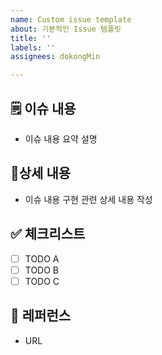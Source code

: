 ```yaml
---
name: Custom issue template
about: 기본적인 Issue 템플릿
title: ''
labels: ''
assignees: dokongMin

---
```


## 🗒️ 이슈 내용
- 이슈 내용 요약 설명

## 📝상세 내용
- 이슈 내용 구현 관련 상세 내용 작성

## ✅ 체크리스트
- [ ] TODO A
- [ ] TODO B
- [ ] TODO C

## 📌 레퍼런스
- URL
